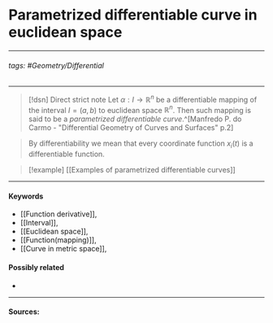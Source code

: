 # Parametrized differentiable curve in euclidean space
***
###### tags: #Geometry/Differential 
***
>[!dsn] Direct strict note
>Let $\alpha:I\to\mathbb{R}^{n}$ be a differentiable mapping of the interval $I=(a,b)$ to euclidean space $\mathbb{R}^{n}$. Then such mapping is said to be a *parametrized differentiable curve*.^[Manfredo P. do Carmo - "Differential Geometry of Curves and Surfaces" p.2]

>By differentiability we mean that every coordinate function $x_{i}(t)$ is a differentiable function.

>[!example] 
>[[Examples of parametrized differentiable curves]]
***
#### Keywords
- [[Function derivative]],
- [[Interval]],
- [[Euclidean space]],
- [[Function(mapping)]],
- [[Curve in metric space]],
#### Possibly related
- 
***
#### Sources: